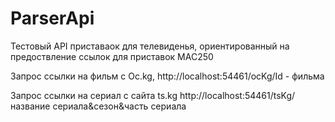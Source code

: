 # ParserApi
Тестовый API  приставаок для телевиденья, ориентированный на предоствление ссылок для приставок MAC250

Запрос ссылки на фильм с Oc.kg, http://localhost:54461/ocKg/Id - фильма

Запрос ссылки на сериал  с сайта ts.kg http://localhost:54461/tsKg/название сериала&сезон&часть сериала
